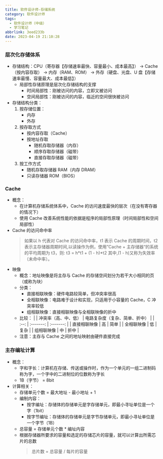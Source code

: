 ```yaml
---
title: 软件设计师-存储系统
category: 软件设计师
tags:
  - 软件设计师（中级）
  - 学习笔记
abbrlink: 3eed233b
date: 2023-04-19 21:10:28
---
```


<!--more-->

### 层次化存储体系

- 存储结构：CPU（寄存器【存储速率最快、容量最小、成本最高】） -> Cache（按内容存取） -> 内存（RAM、ROM） -> 外存（硬盘、光盘、U 盘【存储速率最慢、容量最大、成本最低】）
  - 局部性存储原理是层次化存储结构的支撑
    - 时间局部性：刚被访问的内容，立即又被访问
    - 空间局部性：刚被访问的内容，临近的空间很快被访问
- 存储结构分类：
  1. 按存储位置：
     - 内存
     - 外存
  2. 按存取方式
     - 按内容存取（Cache）
     - 按地址存取
       - 随机存取存储器（内存）
       - 顺序存取存储器（磁带）
       - 直接存取存储器（磁带）
  3. 按工作方式
     - 随机存取存储器 RAM（内存 DRAM）
     - 只读存储器 ROM（BIOS）

### Cache

- 概念：
  - 在计算机存储系统体系中，Cache 的访问速度最快的层次（在没有寄存器的情况下）
  - 使用 Cache 改善系统性能的依据是程序的局部性原理（时间局部性和空间局部性）
- Cache 的访问命中率
  > 如果以 h 代表对 Cache 的访问命中率，t1 表示 Cache 的周期时间，t2 表示主存储器周期时间,以读操作为例，使用”Cache + 主存储器“的系统的平均周期为 t3，则:
  > t3 = h*t1 + (1 - h)*t2
  > 其中,(1 - h)又称为失效率（未命中率）。
- 映像
  - 概念：地址映像是将主存与 Cache 的存储空间划分为若干大小相同的页（或称为块）
  - 分类：
    - 直接相联映像：硬件电路较简单，但冲突率很高
    - 全相联映像：电路难于设计和实现，只适用于小容量的 Cache，C 冲突率较低
    - 组相联映像：直接相联映像与全相联映像的折中
  - 比较：
    | | 冲突率（高、中、低） | 电路复杂度（复杂、简单、折中） |
    | :--: | :-------: | :-------: |
    | 直接相联映像 | 高 | 简单 |
    | 全相联映像 | 低 | 复杂 |
    | 组相联映像 | 中 | 折中 |
  - 注意：主存与 Cache 之间的地址映射由硬件直接完成

### 主存编址计算

- 概念：
  - 字和字长：计算机在存储、传送或操作时，作为一个单元的一组二进制码称为字，一个字中的二进制位的位数称为字长
  - 1B（字节） = 8bit
- 计算相关：
  - 存储单元个数 = 最大地址 - 最小地址 + 1
  - 编制内容：
    - 按字编址：存储体的存储单元是字存储单元，即最小寻址单位是一个字（1bit）
    - 按字节编址：存储体的存储单元是字节存储单元，即最小寻址单位是一个字节（1B）
  - 总容量 = 存储单元个数 \* 编址内容
  - 根据存储器所要求的容量和选定的存储芯片的容量，就可以计算出所需芯片的总数
    > 总片数 = 总容量 / 每片的容量
